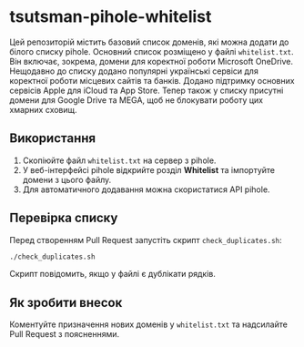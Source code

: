 # tsutsman-pihole-whitelist

Цей репозиторій містить базовий список доменів, які можна додати до білого списку pihole.
Основний список розміщено у файлі `whitelist.txt`. Він включає, зокрема, домени для коректної роботи Microsoft OneDrive.
Нещодавно до списку додано популярні українські сервіси для коректної роботи місцевих сайтів та банків.
Додано підтримку основних сервісів Apple для iCloud та App Store.
Тепер також у списку присутні домени для Google Drive та MEGA, щоб не блокувати роботу цих хмарних сховищ.

## Використання

1. Скопіюйте файл `whitelist.txt` на сервер з pihole.
2. У веб-інтерфейсі pihole відкрийте розділ **Whitelist** та імпортуйте домени з цього файлу.
3. Для автоматичного додавання можна скористатися API pihole.

## Перевірка списку

Перед створенням Pull Request запустіть скрипт `check_duplicates.sh`:

```bash
./check_duplicates.sh
```

Скрипт повідомить, якщо у файлі є дублікати рядків.

## Як зробити внесок

Коментуйте призначення нових доменів у `whitelist.txt` та надсилайте Pull Request з поясненнями.
